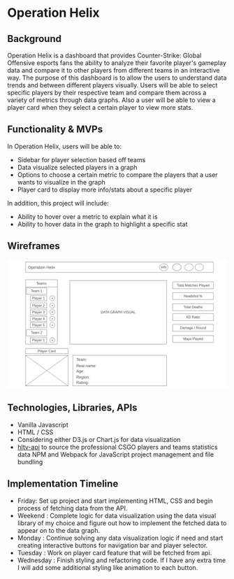 # Operation Helix

## Background
Operation Helix is a dashboard that provides Counter-Strike: Global Offensive esports fans the ability to analyze their favorite player's gameplay data and compare it to other players from different teams in an interactive way. The purpose of this dashboard is to allow the users to understand data trends and between different players visually. Users will be able to select specific players by their respective team and compare them across a variety of metrics through data graphs. Also a user will be able to view a player card when they select a certain player to view more stats.


## Functionality & MVPs
In Operation Helix, users will be able to:
- Sidebar for player selection based off teams
- Data visualize selected players in a graph
- Options to choose a certain metric to compare the players that a user wants to visualize in the graph
- Player card to display more info/stats about a specific player

In addition, this project will include:
- Ability to hover over a metric to explain what it is
- Ability to hover data in the graph to highlight a specific stat

## Wireframes
![wireframe](images/wireframe.png)

## Technologies, Libraries, APIs
- Vanilla Javascript
- HTML / CSS
- Considering either D3.js or Chart.js for data visualization
- [hltv-api](https://github.com/dajk/hltv-api) to source the professional CSGO players and teams statistics data
NPM and Webpack for JavaScript project management and file bundling

## Implementation Timeline
- Friday: Set up project and start implementing HTML, CSS and begin process of fetching data from the API.
- Weekend : Complete logic for data visualization using the data visual library of my choice and figure out how to implement the fetched data to appear on to the data graph.
- Monday : Continue solving any data visualization logic if need and start creating interactive buttons for navigation bar and player selector.
- Tuesday : Work on player card feature that will be fetched from api.
- Wednesday : Finish styling and refactoring code. If I have any extra time I will add some additional styling like animation to each button.
